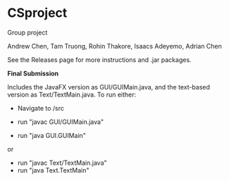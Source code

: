 # CSproject
Group project

Andrew Chen, Tam Truong, Rohin Thakore, Isaacs Adeyemo, Adrian Chen

 See the Releases page for more instructions and .jar packages.
 
 **Final Submission**
 
 Includes the JavaFX version as GUI/GUIMain.java, and the text-based version as Text/TextMain.java.
 To run either:
 - Navigate to /src
 
 - run "javac GUI/GUIMain.java"
 - run "java GUI.GUIMain"
 
 or
 
 - run "javac Text/TextMain.java"
 - run "java Text.TextMain"
